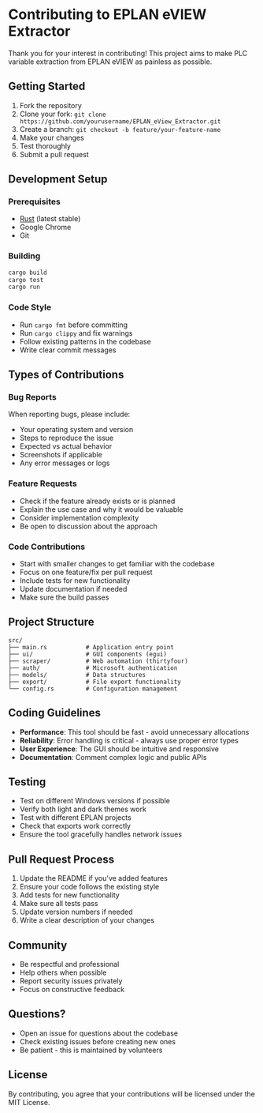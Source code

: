 # Contributing to EPLAN eVIEW Extractor

Thank you for your interest in contributing! This project aims to make PLC variable extraction from EPLAN eVIEW as painless as possible.

## Getting Started

1. Fork the repository
2. Clone your fork: `git clone https://github.com/yourusername/EPLAN_eView_Extractor.git`
3. Create a branch: `git checkout -b feature/your-feature-name`
4. Make your changes
5. Test thoroughly
6. Submit a pull request

## Development Setup

### Prerequisites
- [Rust](https://rustup.rs/) (latest stable)
- Google Chrome
- Git

### Building
```bash
cargo build
cargo test
cargo run
```

### Code Style
- Run `cargo fmt` before committing
- Run `cargo clippy` and fix warnings
- Follow existing patterns in the codebase
- Write clear commit messages

## Types of Contributions

### Bug Reports
When reporting bugs, please include:
- Your operating system and version
- Steps to reproduce the issue
- Expected vs actual behavior
- Screenshots if applicable
- Any error messages or logs

### Feature Requests
- Check if the feature already exists or is planned
- Explain the use case and why it would be valuable
- Consider implementation complexity
- Be open to discussion about the approach

### Code Contributions
- Start with smaller changes to get familiar with the codebase
- Focus on one feature/fix per pull request
- Include tests for new functionality
- Update documentation if needed
- Make sure the build passes

## Project Structure

```
src/
├── main.rs           # Application entry point
├── ui/               # GUI components (egui)
├── scraper/          # Web automation (thirtyfour)
├── auth/             # Microsoft authentication
├── models/           # Data structures
├── export/           # File export functionality
└── config.rs         # Configuration management
```

## Coding Guidelines

- **Performance**: This tool should be fast - avoid unnecessary allocations
- **Reliability**: Error handling is critical - always use proper error types
- **User Experience**: The GUI should be intuitive and responsive
- **Documentation**: Comment complex logic and public APIs

## Testing

- Test on different Windows versions if possible
- Verify both light and dark themes work
- Test with different EPLAN projects
- Check that exports work correctly
- Ensure the tool gracefully handles network issues

## Pull Request Process

1. Update the README if you've added features
2. Ensure your code follows the existing style
3. Add tests for new functionality
4. Make sure all tests pass
5. Update version numbers if needed
6. Write a clear description of your changes

## Community

- Be respectful and professional
- Help others when possible
- Report security issues privately
- Focus on constructive feedback

## Questions?

- Open an issue for questions about the codebase
- Check existing issues before creating new ones
- Be patient - this is maintained by volunteers

## License

By contributing, you agree that your contributions will be licensed under the MIT License.